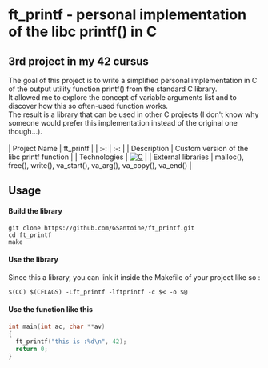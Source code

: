 # ft_printf - personal implementation of the libc printf() in C

## 3rd project in my 42 cursus

The goal of this project is to write a simplified personal implementation in C of the output utility function printf() from the standard C library.<br>
It allowed me to explore the concept of variable arguments list and to discover how this so often-used function works.<br>
The result is a library that can be used in other C projects (I don't know why someone would prefer this implementation instead of the original one though...).<br>
<br>
| Project Name | ft_printf |
| :-: | :-: |
| Description | Custom version of the libc printf function |
| Technologies | <a href="#"><img alt="C" src="https://custom-icon-badges.demolab.com/badge/C-03599C.svg?logo=c-in-hexagon&logoColor=white&style=for-the-badge"></a> |
| External libraries | malloc(), free(), write(), va_start(), va_arg(), va_copy(), va_end() |

## Usage
#### Build the library
```
git clone https://github.com/GSantoine/ft_printf.git
cd ft_printf
make
```
#### Use the library
Since this a library, you can link it inside the Makefile of your project like so :
```
$(CC) $(CFLAGS) -Lft_printf -lftprintf -c $< -o $@
```
#### Use the function like this
```c
int main(int ac, char **av)
{
  ft_printf("this is :%d\n", 42);
  return 0;
}
```
